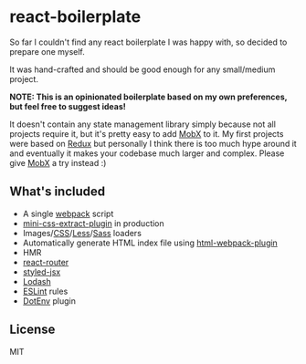 # react-boilerplate

So far I couldn't find any react boilerplate I was happy with, so decided to prepare one myself.

It was hand-crafted and should be good enough for any small/medium project.

**NOTE: This is an opinionated boilerplate based on my own preferences, but feel free to suggest ideas!**

It doesn't contain any state management library simply because not all projects require it, but it's pretty easy to add [MobX](https://mobx.js.org/) to it. My first projects were based on [Redux](http://redux.js.org/) but personally I think there is too much hype around it and eventually it makes your codebase much larger and complex. Please give [MobX](https://mobx.js.org/) a try instead :)

## What's included

-   A single [webpack](https://webpack.github.io/) script
-   [mini-css-extract-plugin](https://github.com/webpack-contrib/mini-css-extract-plugin) in production
-   Images/[CSS](https://github.com/webpack-contrib/css-loader)/[Less](https://github.com/webpack-contrib/less-loader)/[Sass](https://github.com/webpack-contrib/sass-loader) loaders
-   Automatically generate HTML index file using [html-webpack-plugin](https://github.com/jantimon/html-webpack-plugin)
-   HMR
-   [react-router](https://reacttraining.com/react-router/)
-   [styled-jsx](https://github.com/zeit/styled-jsx)
-   [Lodash](https://lodash.com/)
-   [ESLint](http://eslint.org/) rules
-   [DotEnv](https://github.com/mrsteele/dotenv-webpack) plugin

## License

MIT
